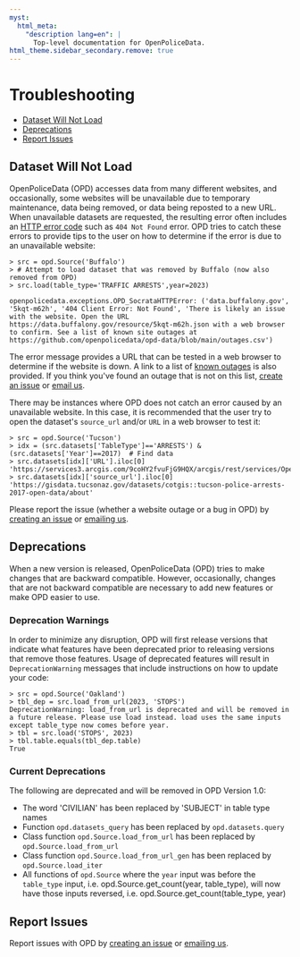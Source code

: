 ```yaml
---
myst:
  html_meta:
    "description lang=en": |
      Top-level documentation for OpenPoliceData.
html_theme.sidebar_secondary.remove: true
---
```


# Troubleshooting
- [Dataset Will Not Load](#dataset-will-not-load)
- [Deprecations](#deprecations)
- [Report Issues](#report-issues)

## Dataset Will Not Load
OpenPoliceData (OPD) accesses data from many different websites, and occasionally, some websites will be unavailable due to temporary maintenance, data being removed, or data being reposted to a new URL. When unavailable datasets are requested, the resulting error often includes an [HTTP error code](https://en.wikipedia.org/wiki/List_of_HTTP_status_codes#4xx_client_errors) such as `404 Not Found` error. OPD tries to catch these errors to provide tips to the user on how to determine if the error is due to an unavailable website:

```
> src = opd.Source('Buffalo')
> # Attempt to load dataset that was removed by Buffalo (now also removed from OPD)
> src.load(table_type='TRAFFIC ARRESTS',year=2023)

openpolicedata.exceptions.OPD_SocrataHTTPError: ('data.buffalony.gov', '5kqt-m62h', '404 Client Error: Not Found', 'There is likely an issue with the website. Open the URL https://data.buffalony.gov/resource/5kqt-m62h.json with a web browser to confirm. See a list of known site outages at https://github.com/openpolicedata/opd-data/blob/main/outages.csv')
```

The error message provides a URL that can be tested in a web browser to determine if the website is down. A link to a list of [known outages](https://github.com/openpolicedata/opd-data/blob/main/outages.csv) is also provided. If you think you've found an outage that is not on this list, [create an issue](https://github.com/openpolicedata/openpolicedata/issues) or [email us](mailto:openpolicedata@gmail.com).

There may be instances where OPD does not catch an error caused by an unavailable website. In this case, it is recommended that the user try to open the dataset's `source_url` and/or `URL` in a web browser to test it:

```
> src = opd.Source('Tucson')
> idx = (src.datasets['TableType']=='ARRESTS') &  (src.datasets['Year']==2017)  # Find data
> src.datasets[idx]['URL'].iloc[0]  
'https://services3.arcgis.com/9coHY2fvuFjG9HQX/arcgis/rest/services/OpenData_PublicSafety/FeatureServer/0'
> src.datasets[idx]['source_url'].iloc[0]
'https://gisdata.tucsonaz.gov/datasets/cotgis::tucson-police-arrests-2017-open-data/about'
```
Please report the issue (whether a website outage or a bug in OPD) by [creating an issue](https://github.com/openpolicedata/openpolicedata/issues) or [emailing us](mailto:openpolicedata@gmail.com).

## Deprecations
When a new version is released, OpenPoliceData (OPD) tries to make changes that are backward compatible. However, occasionally, changes that are not backward compatible are necessary to add new features or make OPD easier to use. 

### Deprecation Warnings
In order to minimize any disruption, OPD will first release versions that indicate what features have been deprecated prior to releasing versions that remove those features. Usage of deprecated features will result in `DeprecationWarning` messages that include instructions on how to update your code:

```
> src = opd.Source('Oakland')
> tbl_dep = src.load_from_url(2023, 'STOPS')
DeprecationWarning: load_from_url is deprecated and will be removed in a future release. Please use load instead. load uses the same inputs except table_type now comes before year.
> tbl = src.load('STOPS', 2023)
> tbl.table.equals(tbl_dep.table)
True
```

### Current Deprecations
The following are deprecated and will be removed in OPD Version 1.0:
- The word 'CIVILIAN' has been replaced by 'SUBJECT' in table type names
- Function `opd.datasets_query` has been replaced by `opd.datasets.query`
- Class function `opd.Source.load_from_url` has been replaced by `opd.Source.load_from_url`
- Class function `opd.Source.load_from_url_gen` has been replaced by `opd.Source.load_iter`
- All functions of `opd.Source` where the `year` input was before the `table_type` input, i.e. opd.Source.get_count(year, table_type), will now have those inputs reversed, i.e. opd.Source.get_count(table_type, year)

## Report Issues
Report issues with OPD by [creating an issue](https://github.com/openpolicedata/openpolicedata/issues) or [emailing us](mailto:openpolicedata@gmail.com).